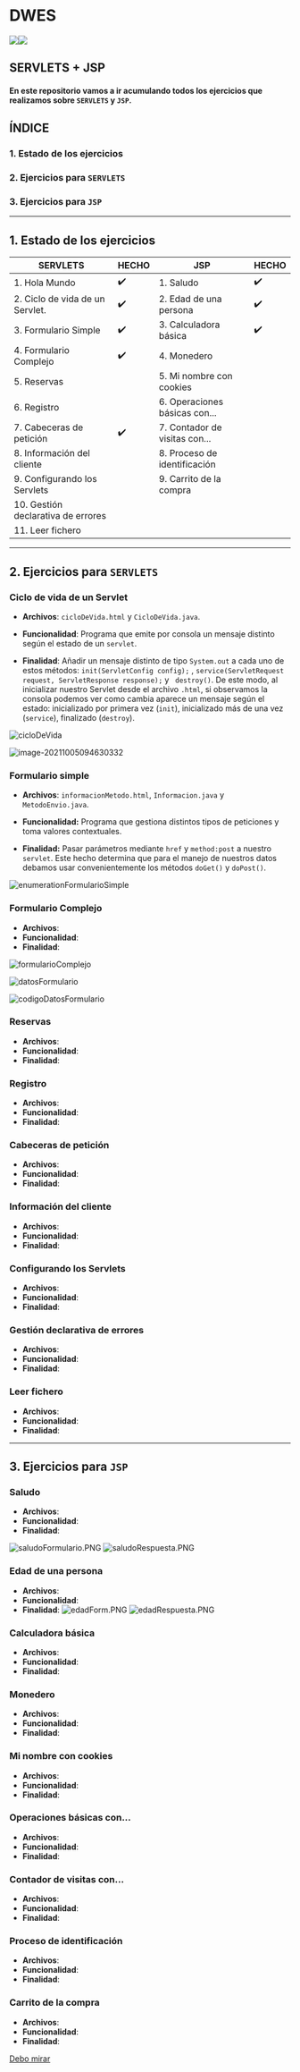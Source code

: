 # DWES

![](https://img.shields.io/badge/code-Java-informational?style=flat&logo=<LOGO_NAME>&logoColor=white&color=2bbc8a)![](https://img.shields.io/badge/code-JavaScript-informational?style=flat&logo=<LOGO_NAME>&logoColor=white&color=2bbc8a)


## SERVLETS + JSP

#### En este repositorio vamos a ir acumulando todos los ejercicios que realizamos sobre ``SERVLETS`` y ``JSP``.



## ÍNDICE

### 1. Estado de los ejercicios

### 2. Ejercicios para ``SERVLETS``

### 3. Ejercicios para ``JSP``

<hr>

## 1. Estado de los ejercicios

| SERVLETS                           | HECHO              | JSP                           | HECHO              |
| ---------------------------------- | ------------------ | ----------------------------- | ------------------ |
| 1. Hola Mundo                      | :heavy_check_mark: | 1. Saludo                     | :heavy_check_mark: |
| 2. Ciclo de vida de un Servlet.    | :heavy_check_mark: | 2. Edad de una persona        | :heavy_check_mark: |
| 3. Formulario Simple               | :heavy_check_mark: | 3. Calculadora básica         | :heavy_check_mark: |
| 4. Formulario Complejo             | :heavy_check_mark: | 4. Monedero                   |                    |
| 5. Reservas                        |                    | 5. Mi nombre con cookies      |                    |
| 6. Registro                        |                    | 6. Operaciones básicas con... |                    |
| 7. Cabeceras de petición           | :heavy_check_mark: | 7. Contador de visitas con... |                    |
| 8. Información del cliente         |                    | 8. Proceso de identificación  |                    |
| 9. Configurando los Servlets       |                    | 9. Carrito de la compra       |                    |
| 10. Gestión declarativa de errores |                    |                               |                    |
| 11. Leer fichero                   |                    |                               |                    |



<hr>



## 2. Ejercicios para ``SERVLETS``

### Ciclo de vida de un Servlet

- **Archivos**: ``cicloDeVida.html`` y ``CicloDeVida.java``.
- **Funcionalidad**: Programa que emite por consola un mensaje distinto según el estado de un ``servlet``.

- **Finalidad**: Añadir un mensaje distinto de tipo ``System.out``  a cada uno de estos métodos: ``init(ServletConfig config);`` ,  ``service(ServletRequest request, ServletResponse response);`` y `` destroy()``. De este modo, al inicializar nuestro Servlet desde el archivo ``.html``, si observamos la consola podemos ver como cambia aparece un mensaje según el estado: inicializado por primera vez (``init``), inicializado más de una vez (``service``), finalizado (``destroy``).

![cicloDeVida](imagenesReadme/cicloDeVida.PNG)

![image-20211005094630332](imagenesReadme/estoyEnInit.PNG)

### 

### Formulario simple

- **Archivos**: ``informacionMetodo.html``, ``Informacion.java`` y ``MetodoEnvio.java``.
- **Funcionalidad:** Programa que gestiona distintos tipos de peticiones y toma valores contextuales.

- **Finalidad:** Pasar parámetros mediante ``href`` y ``method:post`` a nuestro ``servlet``. Este hecho determina que para el manejo de nuestros datos debamos usar convenientemente los métodos ``doGet()`` y ``doPost()``. 

![enumerationFormularioSimple](imagenesReadme/codigoDatosFormulario.png)

### Formulario Complejo

- **Archivos**:
- **Funcionalidad**:
- **Finalidad**:



![formularioComplejo](imagenesReadme/formularioComplejo.PNG)



![datosFormulario](imagenesReadme/datosFormulario.PNG)

![codigoDatosFormulario](imagenesReadme/codigoDatosFormulario.png)

### Reservas

- **Archivos**:
- **Funcionalidad**:
- **Finalidad**:

### Registro

- **Archivos**:
- **Funcionalidad**:
- **Finalidad**:

### Cabeceras de petición

- **Archivos**:
- **Funcionalidad**:
- **Finalidad**:

### Información del cliente

- **Archivos**:
- **Funcionalidad**:
- **Finalidad**:

### Configurando los Servlets 

- **Archivos**:
- **Funcionalidad**:
- **Finalidad**:

### Gestión declarativa de errores

- **Archivos**:
- **Funcionalidad**:
- **Finalidad**:

###  Leer fichero

- **Archivos**:
- **Funcionalidad**:
- **Finalidad**:



<hr>

## 3. Ejercicios para ``JSP``



### Saludo

- **Archivos**:
- **Funcionalidad**:
- **Finalidad**:

![saludoFormulario.PNG](imagenesReadme/saludoFormulario.PNG)
![saludoRespuesta.PNG](imagenesReadme/saludoRespuesta.PNG)
### Edad de una persona

- **Archivos**:
- **Funcionalidad**:
- **Finalidad**:
![edadForm.PNG](imagenesReadme/edadForm.PNG)
![edadRespuesta.PNG](imagenesReadme/edadRespuesta.PNG)
### Calculadora básica

- **Archivos**:
- **Funcionalidad**:
- **Finalidad**:

### Monedero

- **Archivos**:
- **Funcionalidad**:
- **Finalidad**:

### Mi nombre con cookies

- **Archivos**:
- **Funcionalidad**:
- **Finalidad**:

### Operaciones básicas con...

- **Archivos**:
- **Funcionalidad**:
- **Finalidad**:

### Contador de visitas con...

- **Archivos**:
- **Funcionalidad**:
- **Finalidad**:

### Proceso de identificación

- **Archivos**:
- **Funcionalidad**:
- **Finalidad**:

### Carrito de la compra

- **Archivos**:
- **Funcionalidad**:
- **Finalidad**:


[Debo mirar](https://towardsdatascience.com/build-a-stunning-readme-for-your-github-profile-9b80434fe5d7)
